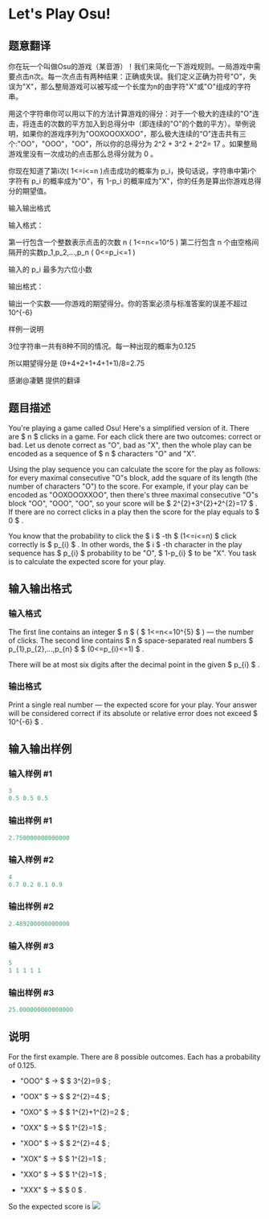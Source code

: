 # Let&#039;s Play Osu!

## 题意翻译

你在玩一个叫做Osu的游戏（某音游）！我们来简化一下游戏规则。一局游戏中需要点击n次。每一次点击有两种结果：正确或失误。我们定义正确为符号"O"，失误为"X"，那么整局游戏可以被写成一个长度为n的由字符"X"或"O"组成的字符串。

用这个字符串你可以用以下的方法计算游戏的得分：对于一个极大的连续的"O"连击，将连击的次数的平方加入到总得分中（即连续的"O"的个数的平方）。举例说明，如果你的游戏序列为"OOXOOOXXOO"，那么极大连续的“O”连击共有三个:"OO"，"OOO"，"OO"，所以你的总得分为 2^2 + 3^2 + 2^2= 17 。如果整局游戏里没有一次成功的点击那么总得分就为 0 。

你现在知道了第i次( 1<=i<=n )点击成功的概率为 p_i，换句话说，字符串中第i个字符有 p_i 的概率成为"O"，有 1-p_i 的概率成为"X"，你的任务是算出你游戏总得分的期望值。

输入输出格式

输入格式：

第一行包含一个整数表示点击的次数 n ( 1<=n<=10^5 ) 第二行包含 n 个由空格间隔开的实数p_1,p_2,...,p_n ( 0<=p_i<=1 )

输入的 p_i 最多为六位小数

输出格式：

输出一个实数——你游戏的期望得分。你的答案必须与标准答案的误差不超过 10^{-6}

样例一说明

3位字符串一共有8种不同的情况。每一种出现的概率为0.125

所以期望得分是 (9+4+2+1+4+1+1)/8=2.75

感谢@凄魉 提供的翻译

## 题目描述

You're playing a game called Osu! Here's a simplified version of it. There are $ n $ clicks in a game. For each click there are two outcomes: correct or bad. Let us denote correct as "O", bad as "X", then the whole play can be encoded as a sequence of $ n $ characters "O" and "X".

Using the play sequence you can calculate the score for the play as follows: for every maximal consecutive "O"s block, add the square of its length (the number of characters "O") to the score. For example, if your play can be encoded as "OOXOOOXXOO", then there's three maximal consecutive "O"s block "OO", "OOO", "OO", so your score will be $ 2^{2}+3^{2}+2^{2}=17 $ . If there are no correct clicks in a play then the score for the play equals to $ 0 $ .

You know that the probability to click the $ i $ -th $ (1<=i<=n) $ click correctly is $ p_{i} $ . In other words, the $ i $ -th character in the play sequence has $ p_{i} $ probability to be "O", $ 1-p_{i} $ to be "X". You task is to calculate the expected score for your play.

## 输入输出格式

### 输入格式

The first line contains an integer $ n $ ( $ 1<=n<=10^{5} $ ) — the number of clicks. The second line contains $ n $ space-separated real numbers $ p_{1},p_{2},...,p_{n} $ $ (0<=p_{i}<=1) $ .

There will be at most six digits after the decimal point in the given $ p_{i} $ .

### 输出格式

Print a single real number — the expected score for your play. Your answer will be considered correct if its absolute or relative error does not exceed $ 10^{-6} $ .

## 输入输出样例

### 输入样例 #1

```cpp
3
0.5 0.5 0.5

```
### 输出样例 #1

```cpp
2.750000000000000

```
### 输入样例 #2

```cpp
4
0.7 0.2 0.1 0.9

```
### 输出样例 #2

```cpp
2.489200000000000

```
### 输入样例 #3

```cpp
5
1 1 1 1 1

```
### 输出样例 #3

```cpp
25.000000000000000

```
## 说明

For the first example. There are 8 possible outcomes. Each has a probability of 0.125.

- "OOO" $ → $ $ 3^{2}=9 $ ;

- "OOX" $ → $ $ 2^{2}=4 $ ;

- "OXO" $ → $ $ 1^{2}+1^{2}=2 $ ;

- "OXX" $ → $ $ 1^{2}=1 $ ;

- "XOO" $ → $ $ 2^{2}=4 $ ;

- "XOX" $ → $ $ 1^{2}=1 $ ;

- "XXO" $ → $ $ 1^{2}=1 $ ;

- "XXX" $ → $ $ 0 $ .

So the expected score is ![](https://cdn.luogu.com.cn/upload/vjudge_pic/CF235B/429494dd4621ffc251be5afa17bcee704d7359f4.png)

